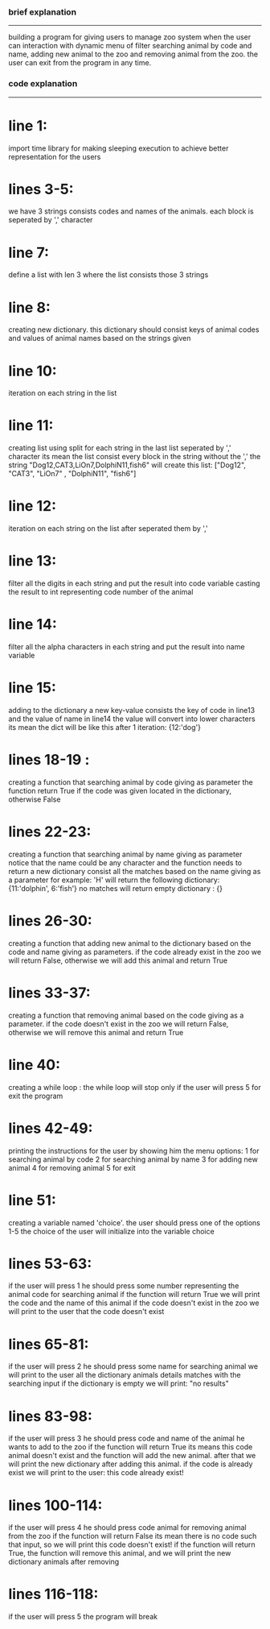 ### brief explanation ###
---------------------------

building a program for giving users to manage zoo system
when the user can interaction with dynamic
menu of filter searching animal by code and name,
adding new animal to the zoo and removing
animal from the zoo.
the user can exit from the program in any time.


### code explanation ###
---------------------------

# line 1:
import time library for making sleeping execution to achieve better representation for the users

# lines 3-5:
we have 3 strings consists codes and names of the animals. each block is seperated by ',' character

# line 7:
define a list with len 3 where the list consists those 3 strings

# line 8:
creating new dictionary. this dictionary should consist keys of animal codes and values of animal names
based on the strings given

# line 10:
iteration on each string in the list

# line 11:
creating list using split for each string in the last list seperated by ',' character
its mean the list consist every block in the string without the ','
the string "Dog12,CAT3,LiOn7,DolphiN11,fish6" will create this list:
["Dog12", "CAT3", "LiOn7" , "DolphiN11", "fish6"]

# line 12:
iteration on each string on the list after seperated them by ','

# line 13:
filter all the digits in each string and put the result into code variable
casting the result to int representing code number of the animal

# line 14:
filter all the alpha characters in each string and put the result into name variable

# line 15:
adding to the dictionary a new key-value consists the key of code in line13 and the value of name in line14
the value will convert into lower characters
its mean the dict will be like this after 1 iteration: {12:'dog'}

# lines 18-19 :
creating a function that searching animal by code giving as parameter
the function return True if the code was given located in the dictionary, otherwise False

# lines 22-23:
creating a function that searching animal by name giving as parameter
notice that the name could be any character and the function needs to return
a new dictionary consist all the matches based on the name giving as a parameter
for example: 'H' will return the following dictionary:
{11:'dolphin', 6:'fish'}
no matches will return empty dictionary : {}

# lines 26-30:
creating a function that adding new animal to the dictionary based on the code and name giving
as parameters.
if the code already exist in the zoo we will return False, otherwise we will add this animal
and return True

# lines 33-37:
creating a function that removing animal based on the code giving as a parameter.
if the code doesn't exist in the zoo we will return False,
otherwise we will remove this animal and return True

# line 40:
creating a while loop : the while loop will stop only if the user will press 5 for exit the program

# lines 42-49:
printing the instructions for the user by showing him the menu options:
1 for searching animal by code
2 for searching animal by name
3 for adding new animal
4 for removing animal
5 for exit

# line 51:
creating a variable named 'choice'. the user should press one of the options 1-5
the choice of the user will initialize into the variable choice

# lines 53-63:
if the user will press 1 he should press some number representing the animal code for searching animal
if the function will return True we will print the code and the name of this animal
if the code doesn't exist in the zoo we will print to the user that the code doesn't exist

# lines 65-81:
if the user will press 2 he should press some name for searching animal
we will print to the user all the dictionary animals details matches with the searching input
if the dictionary is empty we will print: "no results"

# lines 83-98:
if the user will press 3 he should press code and name of the animal he wants to add to the zoo
if the function will return True its means this code animal doesn't exist and the function will
add the new animal. after that we will print the new dictionary after adding this animal.
if the code is already exist we will print to the user: this code already exist!

# lines 100-114:
if the user will press 4 he should press code animal for removing animal from the zoo
if the function will return False its mean there is no code such that input, so we will print
this code doesn't exist!
if the function will return True, the function will remove this animal,
and we will print the new dictionary animals after removing

# lines 116-118:
if the user will press 5 the program will break






